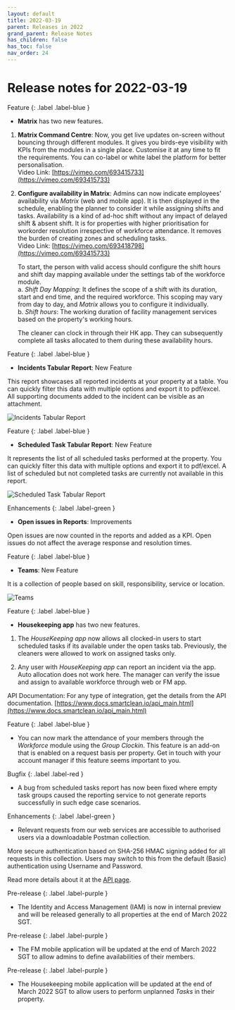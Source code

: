 ```yaml
---
layout: default
title: 2022-03-19
parent: Releases in 2022
grand_parent: Release Notes
has_children: false
has_toc: false
nav_order: 24
---
```


# Release notes for 2022-03-19

Feature
{: .label .label-blue }
- **Matrix** has two new features. 

1. **Matrix Command Centre**: Now, you get live updates on-screen without bouncing through different modules. It gives you birds-eye visibility with KPIs from the modules in a single place. Customise it at any time to fit the requirements. You can co-label or white label the platform for better personalisation.  
Video Link: [https://vimeo.com/693415733](https://vimeo.com/693415733)

2. **Configure availability in Matrix**: Admins can now indicate employees' availability via *Matrix* (web and mobile app). It is then displayed in the schedule, enabling the planner to consider it while assigning shifts and tasks. Availability is a kind of ad-hoc shift without any impact of delayed shift & absent shift. It is for properties with higher prioritisation for workorder resolution irrespective of workforce attendance. It removes the burden of creating zones and scheduling tasks.  
Video Link: [https://vimeo.com/693418798](https://vimeo.com/693415733)

    To start, the person with valid access should configure the shift hours and shift day mapping available under the settings tab of the workforce module.  
    a. *Shift Day Mapping*: It defines the scope of a shift with its duration, start and end time, and the required workforce. This scoping may vary from day to day, and *Matrix* allows you to configure it individually.  
    b. *Shift hours*: The working duration of facility management services based on the property's working hours. 

    The cleaner can clock in through their HK app. They can subsequently complete all tasks allocated to them during these availability hours.  

Feature
{: .label .label-blue }
- **Incidents Tabular Report**: New Feature  

This report showcases all reported incidents at your property at a table. You can quickly filter this data with multiple options and export it to pdf/excel. All supporting documents added to the incident can be visible as an attachment. 

![Incidents Tabular Report](https://www.smartclean.io/matrix/images/Incidents-Tabular-Report.png)


Feature
{: .label .label-blue }
- **Scheduled Task Tabular Report**: New Feature 

It represents the list of all scheduled tasks performed at the property. You can quickly filter this data with multiple options and export it to pdf/excel. A list of scheduled but not completed tasks are currently not available in this report.  

![Scheduled Task Tabular Report](https://www.smartclean.io/matrix/images/Scheduled-Task-Tabular-Report.png)

Enhancements
{: .label .label-green }
- **Open issues in Reports**: Improvements 

Open issues are now counted in the reports and added as a KPI. Open issues do not affect the average response and resolution times. 

Feature
{: .label .label-blue }
- **Teams**: New Feature  

It is a collection of people based on skill, responsibility, service or location.  

![Teams](https://www.smartclean.io/matrix/images/Open-issues-in-Reports.png)

Feature
{: .label .label-blue }

- **Housekeeping app** has two new features. 

1. The *HouseKeeping app* now allows all clocked-in users to start scheduled tasks if its available under the open tasks tab. Previously, the cleaners were allowed to work on assigned tasks only.  

2. Any user with *HouseKeeping app* can report an incident via the app. Auto allocation does not work here. The manager can verify the issue and assign to available workforce through web or FM app. 

API Documentation: For any type of integration, get the details from the API documentation. [https://www.docs.smartclean.io/api_main.html](https://www.docs.smartclean.io/api_main.html)

Feature
{: .label .label-blue }
- You can now mark the attendance of your members through the *Workforce* module using the *Group Clockin*.
This feature is an add-on that is enabled on a request basis per property. Get in touch with your account manager if this feature seems important to you.


Bugfix
{: .label .label-red }
- A bug from scheduled tasks report has now been fixed where empty task groups caused the reporting service to not generate reports successfully in such edge case scenarios.

Enhancements
{: .label .label-green }
- Relevant requests from our web services are accessible to authorised users via a downloadable Postman collection.

More secure authentication based on SHA-256 HMAC signing added for all requests in this collection.
Users may switch to this from the default (Basic) authentication using Username and Password.

Read more details about it at the [API page](/api_main.html).

Pre-release
{: .label .label-purple }
- The Identity and Access Management (IAM) is now in internal preview and will be released generally to all properties at the end of March 2022 SGT.

Pre-release
{: .label .label-purple }
- The FM mobile application will be updated at the end of March 2022 SGT to allow admins to define availabilities of their members.

Pre-release
{: .label .label-purple }
- The Housekeeping mobile application will be updated at the end of March 2022 SGT to allow users to perform unplanned *Tasks* in their property.


